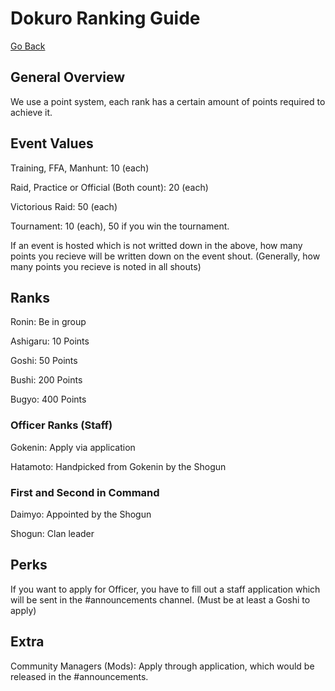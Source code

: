 # Dokuro Ranking Guide

[Go Back](index.md)

## General Overview

We use a point system, each rank has a certain amount of points required to achieve it.

## Event Values

Training, FFA, Manhunt: 10 (each)

Raid, Practice or Official (Both count): 20 (each)

Victorious Raid: 50 (each)

Tournament: 10 (each), 50 if you win the tournament.

If an event is hosted which is not writted down in the above, how many points you recieve will be written down on the event shout. (Generally, how many points you recieve is noted in all shouts)

## Ranks

Ronin: Be in group

Ashigaru: 10 Points

Goshi: 50 Points

Bushi: 200 Points

Bugyo: 400 Points

### Officer Ranks (Staff)

Gokenin: Apply via application

Hatamoto: Handpicked from Gokenin by the Shogun

### First and Second in Command

Daimyo: Appointed by the Shogun

Shogun: Clan leader

## Perks

If you want to apply for Officer, you have to fill out a staff application which will be sent in the #announcements channel. (Must be at least a Goshi to apply)

## Extra

Community Managers (Mods): Apply through application, which would be released in the #announcements.
